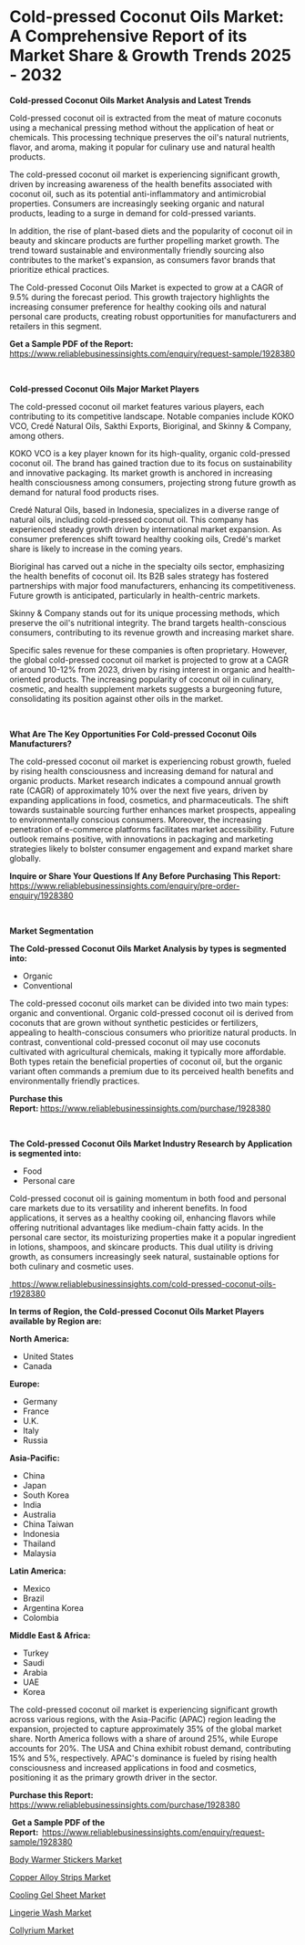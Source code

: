 <p><h1>Cold-pressed Coconut Oils Market: A Comprehensive Report of its Market Share & Growth Trends 2025 - 2032</h1></p><p><strong>Cold-pressed Coconut Oils Market Analysis and Latest Trends</strong></p>
<p><p>Cold-pressed coconut oil is extracted from the meat of mature coconuts using a mechanical pressing method without the application of heat or chemicals. This processing technique preserves the oil's natural nutrients, flavor, and aroma, making it popular for culinary use and natural health products. </p><p>The cold-pressed coconut oil market is experiencing significant growth, driven by increasing awareness of the health benefits associated with coconut oil, such as its potential anti-inflammatory and antimicrobial properties. Consumers are increasingly seeking organic and natural products, leading to a surge in demand for cold-pressed variants. </p><p>In addition, the rise of plant-based diets and the popularity of coconut oil in beauty and skincare products are further propelling market growth. The trend toward sustainable and environmentally friendly sourcing also contributes to the market's expansion, as consumers favor brands that prioritize ethical practices. </p><p>The Cold-pressed Coconut Oils Market is expected to grow at a CAGR of 9.5% during the forecast period. This growth trajectory highlights the increasing consumer preference for healthy cooking oils and natural personal care products, creating robust opportunities for manufacturers and retailers in this segment.</p></p>
<p><strong>Get a Sample PDF of the Report:&nbsp;</strong> <a href="https://www.reliablebusinessinsights.com/enquiry/request-sample/1928380?utm_campaign=39&utm_medium=2&utm_source=Github&utm_content=ia&utm_term=29032025&utm_id=cold-pressed-coconut-oils">https://www.reliablebusinessinsights.com/enquiry/request-sample/1928380</a></p>
<p>&nbsp;</p>
<p><strong>Cold-pressed Coconut Oils Major Market Players</strong></p>
<p><p>The cold-pressed coconut oil market features various players, each contributing to its competitive landscape. Notable companies include KOKO VCO, Credé Natural Oils, Sakthi Exports, Bioriginal, and Skinny & Company, among others.</p><p>KOKO VCO is a key player known for its high-quality, organic cold-pressed coconut oil. The brand has gained traction due to its focus on sustainability and innovative packaging. Its market growth is anchored in increasing health consciousness among consumers, projecting strong future growth as demand for natural food products rises.</p><p>Credé Natural Oils, based in Indonesia, specializes in a diverse range of natural oils, including cold-pressed coconut oil. This company has experienced steady growth driven by international market expansion. As consumer preferences shift toward healthy cooking oils, Credé's market share is likely to increase in the coming years.</p><p>Bioriginal has carved out a niche in the specialty oils sector, emphasizing the health benefits of coconut oil. Its B2B sales strategy has fostered partnerships with major food manufacturers, enhancing its competitiveness. Future growth is anticipated, particularly in health-centric markets.</p><p>Skinny & Company stands out for its unique processing methods, which preserve the oil's nutritional integrity. The brand targets health-conscious consumers, contributing to its revenue growth and increasing market share.</p><p>Specific sales revenue for these companies is often proprietary. However, the global cold-pressed coconut oil market is projected to grow at a CAGR of around 10-12% from 2023, driven by rising interest in organic and health-oriented products. The increasing popularity of coconut oil in culinary, cosmetic, and health supplement markets suggests a burgeoning future, consolidating its position against other oils in the market.</p></p>
<p>&nbsp;</p>
<p><strong>What Are The Key Opportunities For Cold-pressed Coconut Oils Manufacturers?</strong></p>
<p><p>The cold-pressed coconut oil market is experiencing robust growth, fueled by rising health consciousness and increasing demand for natural and organic products. Market research indicates a compound annual growth rate (CAGR) of approximately 10% over the next five years, driven by expanding applications in food, cosmetics, and pharmaceuticals. The shift towards sustainable sourcing further enhances market prospects, appealing to environmentally conscious consumers. Moreover, the increasing penetration of e-commerce platforms facilitates market accessibility. Future outlook remains positive, with innovations in packaging and marketing strategies likely to bolster consumer engagement and expand market share globally.</p></p>
<p><strong>Inquire or Share Your Questions If Any Before Purchasing This Report:</strong> <a href="https://www.reliablebusinessinsights.com/enquiry/pre-order-enquiry/1928380?utm_campaign=39&utm_medium=2&utm_source=Github&utm_content=ia&utm_term=29032025&utm_id=cold-pressed-coconut-oils">https://www.reliablebusinessinsights.com/enquiry/pre-order-enquiry/1928380</a></p>
<p>&nbsp;</p>
<p><strong>Market Segmentation</strong></p>
<p><strong>The Cold-pressed Coconut Oils Market Analysis by types is segmented into:</strong></p>
<p><ul><li>Organic</li><li>Conventional</li></ul></p>
<p><p>The cold-pressed coconut oils market can be divided into two main types: organic and conventional. Organic cold-pressed coconut oil is derived from coconuts that are grown without synthetic pesticides or fertilizers, appealing to health-conscious consumers who prioritize natural products. In contrast, conventional cold-pressed coconut oil may use coconuts cultivated with agricultural chemicals, making it typically more affordable. Both types retain the beneficial properties of coconut oil, but the organic variant often commands a premium due to its perceived health benefits and environmentally friendly practices.</p></p>
<p><strong>Purchase this Report:&nbsp;</strong><a href="https://www.reliablebusinessinsights.com/purchase/1928380?utm_campaign=39&utm_medium=2&utm_source=Github&utm_content=ia&utm_term=29032025&utm_id=cold-pressed-coconut-oils">https://www.reliablebusinessinsights.com/purchase/1928380</a></p>
<p>&nbsp;</p>
<p><strong>The Cold-pressed Coconut Oils Market Industry Research by Application is segmented into:</strong></p>
<p><ul><li>Food</li><li>Personal care</li></ul></p>
<p><p>Cold-pressed coconut oil is gaining momentum in both food and personal care markets due to its versatility and inherent benefits. In food applications, it serves as a healthy cooking oil, enhancing flavors while offering nutritional advantages like medium-chain fatty acids. In the personal care sector, its moisturizing properties make it a popular ingredient in lotions, shampoos, and skincare products. This dual utility is driving growth, as consumers increasingly seek natural, sustainable options for both culinary and cosmetic uses.</p></p>
<p><a href="https://www.reliablebusinessinsights.com/cold-pressed-coconut-oils-r1928380?utm_campaign=39&utm_medium=2&utm_source=Github&utm_content=ia&utm_term=29032025&utm_id=cold-pressed-coconut-oils">&nbsp;https://www.reliablebusinessinsights.com/cold-pressed-coconut-oils-r1928380</a></p>
<p><strong>In terms of Region, the Cold-pressed Coconut Oils Market Players available by Region are:</strong></p>
<p>
    <p> <strong> North America: </strong>
        <ul>
            <li>United States</li>
            <li>Canada</li>
        </ul>
        </p> 
    <p> <strong> Europe: </strong>
        <ul>
            <li>Germany</li>
            <li>France</li>
            <li>U.K.</li>
            <li>Italy</li>
            <li>Russia</li>
        </ul>
        </p> 
    <p> <strong> Asia-Pacific: </strong>
        <ul>
            <li>China</li>
            <li>Japan</li>
            <li>South Korea</li>
            <li>India</li>
            <li>Australia</li>
            <li>China Taiwan</li>
            <li>Indonesia</li>
            <li>Thailand</li>
            <li>Malaysia</li>
        </ul>
        </p> 
    <p> <strong> Latin America: </strong>
        <ul>
            <li>Mexico</li>
            <li>Brazil</li>
            <li>Argentina Korea</li>
            <li>Colombia</li>
        </ul>
        </p> 
    <p> <strong> Middle East & Africa: </strong>
        <ul>
            <li>Turkey</li>
            <li>Saudi</li>
            <li>Arabia</li>
            <li>UAE</li>
            <li>Korea</li>
        </ul>
    </p>
    </p>
<p><p>The cold-pressed coconut oil market is experiencing significant growth across various regions, with the Asia-Pacific (APAC) region leading the expansion, projected to capture approximately 35% of the global market share. North America follows with a share of around 25%, while Europe accounts for 20%. The USA and China exhibit robust demand, contributing 15% and 5%, respectively. APAC's dominance is fueled by rising health consciousness and increased applications in food and cosmetics, positioning it as the primary growth driver in the sector.</p></p>
<p><strong>Purchase this Report: </strong><a href="https://www.reliablebusinessinsights.com/purchase/1928380?utm_campaign=39&utm_medium=2&utm_source=Github&utm_content=ia&utm_term=29032025&utm_id=cold-pressed-coconut-oils">https://www.reliablebusinessinsights.com/purchase/1928380</a></p>
<p>&nbsp;<strong>Get a Sample PDF of the Report:&nbsp;&nbsp;</strong><a href="https://www.reliablebusinessinsights.com/enquiry/request-sample/1928380?utm_campaign=39&utm_medium=2&utm_source=Github&utm_content=ia&utm_term=29032025&utm_id=cold-pressed-coconut-oils">https://www.reliablebusinessinsights.com/enquiry/request-sample/1928380</a></p>
<p><strong></strong></p>
<p><p><a href="https://github.com/pizolina/Market-Research-Report-List-7/blob/main/body-warmer-stickers-market.md?utm_campaign=39&utm_medium=2&utm_source=Github&utm_content=ia&utm_term=29032025&utm_id=cold-pressed-coconut-oils">Body Warmer Stickers Market</a></p><p><a href="https://github.com/AngelaWalsh696/Market-Research-Report-List-2/blob/main/copper-alloy-strips-market.md?utm_campaign=39&utm_medium=2&utm_source=Github&utm_content=ia&utm_term=29032025&utm_id=cold-pressed-coconut-oils">Copper Alloy Strips Market</a></p><p><a href="https://github.com/SanjidaKhan901/Market-Research-Report-List-2/blob/main/cooling-gel-sheet-market.md?utm_campaign=39&utm_medium=2&utm_source=Github&utm_content=ia&utm_term=29032025&utm_id=cold-pressed-coconut-oils">Cooling Gel Sheet Market</a></p><p><a href="https://github.com/sionepeppess/Market-Research-Report-List-1/blob/main/lingerie-wash-market.md?utm_campaign=39&utm_medium=2&utm_source=Github&utm_content=ia&utm_term=29032025&utm_id=cold-pressed-coconut-oils">Lingerie Wash Market</a></p><p><a href="https://github.com/tamvrosiya/Market-Research-Report-List-6/blob/main/collyrium-market.md?utm_campaign=39&utm_medium=2&utm_source=Github&utm_content=ia&utm_term=29032025&utm_id=cold-pressed-coconut-oils">Collyrium Market</a></p></p>
